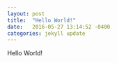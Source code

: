 ```yaml
---
layout: post
title:  "Hello World!"
date:   2016-05-27 13:14:52 -0400
categories: jekyll update
---
```


Hello World!
